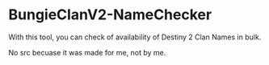 # BungieClanV2-NameChecker
With this tool, you can check of availability of Destiny 2 Clan Names in bulk.

No src becuase it was made for me, not by me.
